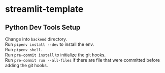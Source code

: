 # streamlit-template

## Python Dev Tools Setup
Change into `backend` directory.  
Run `pipenv install --dev` to install the env.  
Run `pipenv shell`.  
Run `pre-commit install` to initialize the git hooks.  
Run `pre-commit run --all-files` if there are file that were committed before adding the git hooks.  